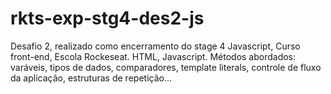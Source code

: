 # rkts-exp-stg4-des2-js

Desafio 2, realizado como encerramento do stage 4 Javascript, Curso front-end, Escola Rockeseat.
HTML, Javascript.
Métodos abordados: varáveis, tipos de dados, comparadores, template literals, controle de fluxo da aplicação, estruturas de repetição...
